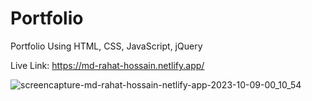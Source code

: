 # Portfolio
Portfolio Using HTML, CSS, JavaScript, jQuery

Live Link: https://md-rahat-hossain.netlify.app/





![screencapture-md-rahat-hossain-netlify-app-2023-10-09-00_10_54](https://github.com/Rahat848/Portfolio/assets/136954767/561b731e-2b7a-4e70-9769-0663c843180d)
